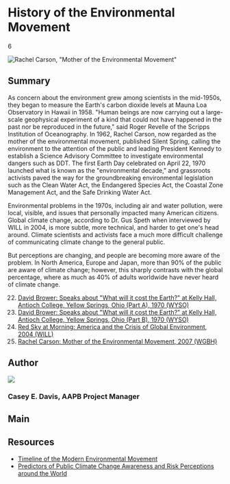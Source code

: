 # History of the Environmental Movement

6

![Rachel Carson, "Mother of the Environmental Movement"](https://s3.amazonaws.com/americanarchive.org/exhibits/ClimateChange_Section6_History.jpg "Rachel Carson, 'Mother of the Environmental Movement'")

## Summary

As concern about the environment grew among scientists in the mid-1950s, they began to measure the Earth's carbon dioxide levels at Mauna Loa Observatory in Hawaii in 1958. "Human beings are now carrying out a large-scale geophysical experiment of a kind that could not have happened in the past nor be reproduced in the future," said Roger Revelle of the Scripps Institution of Oceanography. In 1962, Rachel Carson, now regarded as the mother of the environmental movement, published Silent Spring, calling the environment to the attention of the public and leading President Kennedy to establish a Science Advisory Committee to investigate environmental dangers such as DDT. The first Earth Day celebrated on April 22, 1970 launched what is known as the "environmental decade," and grassroots activists paved the way for the groundbreaking environmental legislation such as the Clean Water Act, the Endangered Species Act, the Coastal Zone Management Act, and the Safe Drinking Water Act. 

Environmental problems in the 1970s, including air and water pollution, were local, visible, and issues that personally impacted many American citizens. Global climate change, according to Dr. Gus Speth when interviewed by WILL in 2004, is more subtle, more technical, and harder to get one's head around. Climate scientists and activists face a much more difficult challenge of communicating climate change to the general public. 

But perceptions are changing, and people are becoming more aware of the problem. In North America, Europe and Japan, more than 90% of the public are aware of climate change; however, this sharply contrasts with the global percentage, where as much as 40% of adults worldwide have never heard of climate change. 


22.	[David Brower: Speaks about "What will it cost the Earth?" at Kelly Hall, Antioch College, Yellow Springs, Ohio (Part A), 1970 (WYSO)](/catalog/cpb-aacip_27-9673ng8v)
23.	[David Brower: Speaks about "What will it cost the Earth?" at Kelly Hall, Antioch College, Yellow Springs, Ohio (Part B), 1970 (WYSO)](/catalog/cpb-aacip_27-59q2c26d)
24.	[Red Sky at Morning: America and the Crisis of Global Environment, 2004 (WILL)](/catalog/cpb-aacip_16-4j09w0978j)
25.	[Rachel Carson: Mother of the Environmental Movement, 2007 (WGBH)](/catalog/cpb-aacip_15-jq0sq8qr1w)

## Author

<img class="img-circle" src="https://s3.amazonaws.com/americanarchive.org/staff/Staff_Davis.jpg"/>

### Casey E. Davis, AAPB Project Manager

## Main

## Resources

- [Timeline of the Modern Environmental Movement](http://www.pbs.org/wgbh/americanexperience/features/timeline/earthdays/)
- [Predictors of Public Climate Change Awareness and Risk Perceptions around the World](http://www.nature.com/nclimate/journal/vaop/ncurrent/full/nclimate2728.html)





